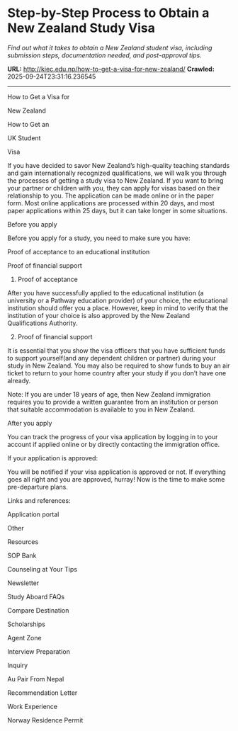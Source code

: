 # Step-by-Step Process to Obtain a New Zealand Study Visa

*Find out what it takes to obtain a New Zealand student visa, including submission steps, documentation needed, and post-approval tips.*

**URL:** http://kiec.edu.np/how-to-get-a-visa-for-new-zealand/
**Crawled:** 2025-09-24T23:31:16.236545

---

How to Get a Visa for

New Zealand

How to Get an

UK Student

Visa

If you have decided to savor New Zealand’s high-quality teaching standards and gain internationally recognized qualifications, we will walk you through the processes of getting a study visa to New Zealand. If you want to bring your partner or children with you, they can apply for visas based on their relationship to you. The application can be made online or in the paper form. Most online applications are processed within 20 days, and most paper applications within 25 days, but it can take longer in some situations.

Before you apply

Before you apply for a study, you need to make sure you have:

Proof of acceptance to an educational institution

Proof of financial support

1. Proof of acceptance

After you have successfully applied to the educational institution (a university or a Pathway education provider) of your choice, the educational institution should offer you a place. However, keep in mind to verify that the institution of your choice is also approved by the New Zealand Qualifications Authority.

2. Proof of financial support

It is essential that you show the visa officers that you have sufficient funds to support yourself(and any dependent children or partner) during your study in New Zealand.  You may also be required to show funds to buy an air ticket to return to your home country after your study if you don’t have one already.

Note: If you are under 18 years of age, then New Zealand immigration requires you to provide a written guarantee from an institution or person that suitable accommodation is available to you in New Zealand.

After you apply

You can track the progress of your visa application by logging in to your account if applied online or by directly contacting the immigration office.

If your application is approved:

You will be notified if your visa application is approved or not. If everything goes all right and you are approved, hurray! Now is the time to make some pre-departure plans.

Links and references:

Application portal

Other

Resources

SOP Bank

Counseling at Your Tips

Newsletter

Study Aboard FAQs

Compare Destination

Scholarships

Agent Zone

Interview Preparation

Inquiry

Au Pair From Nepal

Recommendation Letter

Work Experience

Norway Residence Permit
